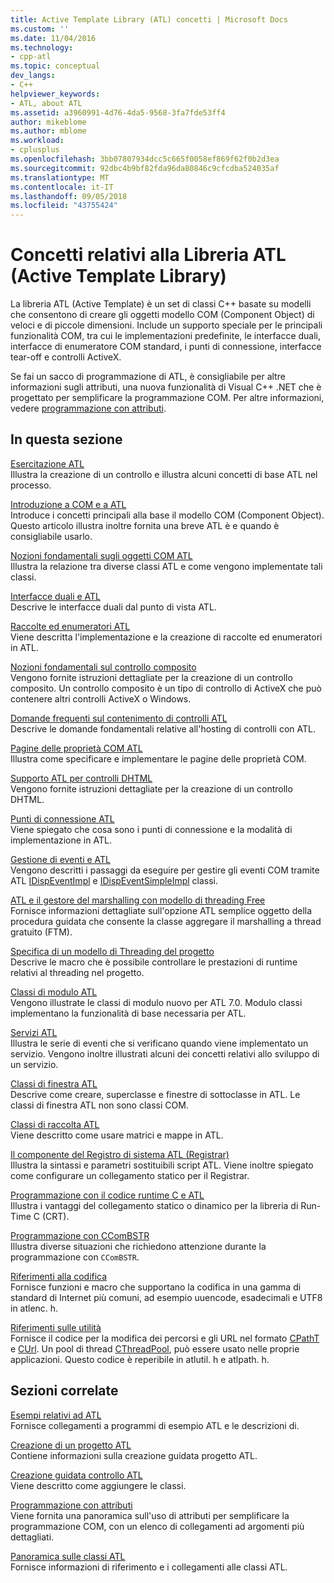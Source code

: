 ```yaml
---
title: Active Template Library (ATL) concetti | Microsoft Docs
ms.custom: ''
ms.date: 11/04/2016
ms.technology:
- cpp-atl
ms.topic: conceptual
dev_langs:
- C++
helpviewer_keywords:
- ATL, about ATL
ms.assetid: a3960991-4d76-4da5-9568-3fa7fde53ff4
author: mikeblome
ms.author: mblome
ms.workload:
- cplusplus
ms.openlocfilehash: 3bb07807934dcc5c665f0058ef869f62f0b2d3ea
ms.sourcegitcommit: 92dbc4b9bf82fda96da80846c9cfcdba524035af
ms.translationtype: MT
ms.contentlocale: it-IT
ms.lasthandoff: 09/05/2018
ms.locfileid: "43755424"
---
```

# <a name="active-template-library-atl-concepts"></a>Concetti relativi alla Libreria ATL (Active Template Library)

La libreria ATL (Active Template) è un set di classi C++ basate su modelli che consentono di creare gli oggetti modello COM (Component Object) di veloci e di piccole dimensioni. Include un supporto speciale per le principali funzionalità COM, tra cui le implementazioni predefinite, le interfacce duali, interfacce di enumeratore COM standard, i punti di connessione, interfacce tear-off e controlli ActiveX.

Se fai un sacco di programmazione di ATL, è consigliabile per altre informazioni sugli attributi, una nuova funzionalità di Visual C++ .NET che è progettato per semplificare la programmazione COM. Per altre informazioni, vedere [programmazione con attributi](../windows/attributed-programming-concepts.md).

## <a name="in-this-section"></a>In questa sezione

[Esercitazione ATL](../atl/active-template-library-atl-tutorial.md)  
Illustra la creazione di un controllo e illustra alcuni concetti di base ATL nel processo.

[Introduzione a COM e a ATL](../atl/introduction-to-com-and-atl.md)  
Introduce i concetti principali alla base il modello COM (Component Object). Questo articolo illustra inoltre fornita una breve ATL è e quando è consigliabile usarlo.

[Nozioni fondamentali sugli oggetti COM ATL](../atl/fundamentals-of-atl-com-objects.md)  
Illustra la relazione tra diverse classi ATL e come vengono implementate tali classi.

[Interfacce duali e ATL](../atl/dual-interfaces-and-atl.md)  
Descrive le interfacce duali dal punto di vista ATL.

[Raccolte ed enumeratori ATL](../atl/atl-collections-and-enumerators.md)  
Viene descritta l'implementazione e la creazione di raccolte ed enumeratori in ATL.

[Nozioni fondamentali sul controllo composito](../atl/atl-composite-control-fundamentals.md)  
Vengono fornite istruzioni dettagliate per la creazione di un controllo composito. Un controllo composito è un tipo di controllo di ActiveX che può contenere altri controlli ActiveX o Windows.

[Domande frequenti sul contenimento di controlli ATL](../atl/atl-control-containment-faq.md)  
Descrive le domande fondamentali relative all'hosting di controlli con ATL.

[Pagine delle proprietà COM ATL](../atl/atl-com-property-pages.md)  
Illustra come specificare e implementare le pagine delle proprietà COM.

[Supporto ATL per controlli DHTML](../atl/atl-support-for-dhtml-controls.md)  
Vengono fornite istruzioni dettagliate per la creazione di un controllo DHTML.

[Punti di connessione ATL](../atl/atl-connection-points.md)  
Viene spiegato che cosa sono i punti di connessione e la modalità di implementazione in ATL.

[Gestione di eventi e ATL](../atl/event-handling-and-atl.md)  
Vengono descritti i passaggi da eseguire per gestire gli eventi COM tramite ATL [IDispEventImpl](../atl/reference/idispeventimpl-class.md) e [IDispEventSimpleImpl](../atl/reference/idispeventsimpleimpl-class.md) classi.

[ATL e il gestore del marshalling con modello di threading Free](../atl/atl-and-the-free-threaded-marshaler.md)  
Fornisce informazioni dettagliate sull'opzione ATL semplice oggetto della procedura guidata che consente la classe aggregare il marshalling a thread gratuito (FTM).

[Specifica di un modello di Threading del progetto](../atl/specifying-the-threading-model-for-a-project-atl.md)  
Descrive le macro che è possibile controllare le prestazioni di runtime relativi al threading nel progetto.

[Classi di modulo ATL](../atl/atl-module-classes.md)  
Vengono illustrate le classi di modulo nuovo per ATL 7.0. Modulo classi implementano la funzionalità di base necessaria per ATL.

[Servizi ATL](../atl/atl-services.md)  
Illustra le serie di eventi che si verificano quando viene implementato un servizio. Vengono inoltre illustrati alcuni dei concetti relativi allo sviluppo di un servizio.

[Classi di finestra ATL](../atl/atl-window-classes.md)  
Descrive come creare, superclasse e finestre di sottoclasse in ATL. Le classi di finestra ATL non sono classi COM.

[Classi di raccolta ATL](../atl/atl-collection-classes.md)  
Viene descritto come usare matrici e mappe in ATL.

[Il componente del Registro di sistema ATL (Registrar)](../atl/atl-registry-component-registrar.md)  
Illustra la sintassi e parametri sostituibili script ATL. Viene inoltre spiegato come configurare un collegamento statico per il Registrar.

[Programmazione con il codice runtime C e ATL](../atl/programming-with-atl-and-c-run-time-code.md)  
Illustra i vantaggi del collegamento statico o dinamico per la libreria di Run-Time C (CRT).

[Programmazione con CComBSTR](../atl/programming-with-ccombstr-atl.md)  
Illustra diverse situazioni che richiedono attenzione durante la programmazione con `CComBSTR`.

[Riferimenti alla codifica](../atl/atl-encoding-reference.md)  
Fornisce funzioni e macro che supportano la codifica in una gamma di standard di Internet più comuni, ad esempio uuencode, esadecimali e UTF8 in atlenc. h.

[Riferimenti sulle utilità](../atl/atl-utilities-reference.md)  
Fornisce il codice per la modifica dei percorsi e gli URL nel formato [CPathT](../atl/reference/cpatht-class.md) e [CUrl](../atl/reference/curl-class.md). Un pool di thread [CThreadPool](../atl/reference/cthreadpool-class.md), può essere usato nelle proprie applicazioni. Questo codice è reperibile in atlutil. h e atlpath. h.

## <a name="related-sections"></a>Sezioni correlate

[Esempi relativi ad ATL](../visual-cpp-samples.md)  
Fornisce collegamenti a programmi di esempio ATL e le descrizioni di.

[Creazione di un progetto ATL](../atl/reference/creating-an-atl-project.md)  
Contiene informazioni sulla creazione guidata progetto ATL.

[Creazione guidata controllo ATL](../atl/reference/atl-control-wizard.md)  
Viene descritto come aggiungere le classi.

[Programmazione con attributi](../windows/attributed-programming-concepts.md)  
Viene fornita una panoramica sull'uso di attributi per semplificare la programmazione COM, con un elenco di collegamenti ad argomenti più dettagliati.

[Panoramica sulle classi ATL](../atl/atl-class-overview.md)  
Fornisce informazioni di riferimento e i collegamenti alle classi ATL.

